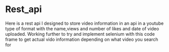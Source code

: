 # Rest_api
Here is a rest api I designed to store  video information in an api in a youtube type of format with the name,views and number of likes and date of video uploaded.
Working further to try and implement selenium with this code frame to get actual vido information depending on what video you search for 
